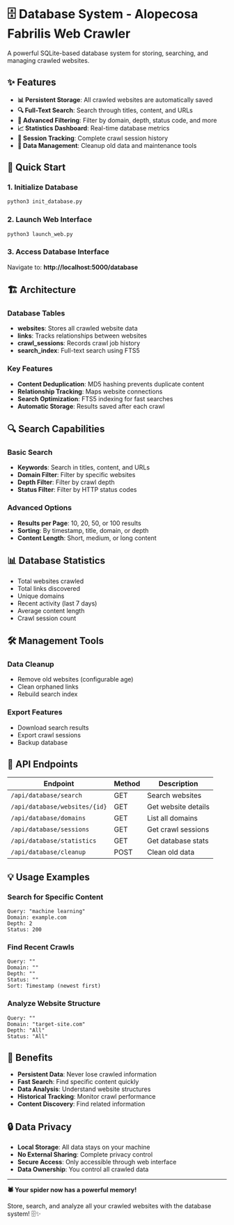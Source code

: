 # 🗄️ Database System - Alopecosa Fabrilis Web Crawler

A powerful SQLite-based database system for storing, searching, and managing crawled websites.

## ✨ Features

- **📊 Persistent Storage**: All crawled websites are automatically saved
- **🔍 Full-Text Search**: Search through titles, content, and URLs
- **🎯 Advanced Filtering**: Filter by domain, depth, status code, and more
- **📈 Statistics Dashboard**: Real-time database metrics
- **🔄 Session Tracking**: Complete crawl session history
- **🧹 Data Management**: Cleanup old data and maintenance tools

## 🚀 Quick Start

### 1. Initialize Database
```bash
python3 init_database.py
```

### 2. Launch Web Interface
```bash
python3 launch_web.py
```

### 3. Access Database Interface
Navigate to: **http://localhost:5000/database**

## 🏗️ Architecture

### Database Tables
- **websites**: Stores all crawled website data
- **links**: Tracks relationships between websites
- **crawl_sessions**: Records crawl job history
- **search_index**: Full-text search using FTS5

### Key Features
- **Content Deduplication**: MD5 hashing prevents duplicate content
- **Relationship Tracking**: Maps website connections
- **Search Optimization**: FTS5 indexing for fast searches
- **Automatic Storage**: Results saved after each crawl

## 🔍 Search Capabilities

### Basic Search
- **Keywords**: Search in titles, content, and URLs
- **Domain Filter**: Filter by specific websites
- **Depth Filter**: Filter by crawl depth
- **Status Filter**: Filter by HTTP status codes

### Advanced Options
- **Results per Page**: 10, 20, 50, or 100 results
- **Sorting**: By timestamp, title, domain, or depth
- **Content Length**: Short, medium, or long content

## 📊 Database Statistics

- Total websites crawled
- Total links discovered
- Unique domains
- Recent activity (last 7 days)
- Average content length
- Crawl session count

## 🛠️ Management Tools

### Data Cleanup
- Remove old websites (configurable age)
- Clean orphaned links
- Rebuild search index

### Export Features
- Download search results
- Export crawl sessions
- Backup database

## 🔧 API Endpoints

| Endpoint | Method | Description |
|----------|--------|-------------|
| `/api/database/search` | GET | Search websites |
| `/api/database/websites/{id}` | GET | Get website details |
| `/api/database/domains` | GET | List all domains |
| `/api/database/sessions` | GET | Get crawl sessions |
| `/api/database/statistics` | GET | Get database stats |
| `/api/database/cleanup` | POST | Clean old data |

## 💡 Usage Examples

### Search for Specific Content
```
Query: "machine learning"
Domain: example.com
Depth: 2
Status: 200
```

### Find Recent Crawls
```
Query: ""
Domain: ""
Depth: ""
Status: ""
Sort: Timestamp (newest first)
```

### Analyze Website Structure
```
Query: ""
Domain: "target-site.com"
Depth: "All"
Status: "All"
```

## 🎯 Benefits

- **Persistent Data**: Never lose crawled information
- **Fast Search**: Find specific content quickly
- **Data Analysis**: Understand website structures
- **Historical Tracking**: Monitor crawl performance
- **Content Discovery**: Find related information

## 🔒 Data Privacy

- **Local Storage**: All data stays on your machine
- **No External Sharing**: Complete privacy control
- **Secure Access**: Only accessible through web interface
- **Data Ownership**: You control all crawled data

---

**🕷️ Your spider now has a powerful memory!**

Store, search, and analyze all your crawled websites with the database system! 🗄️✨
